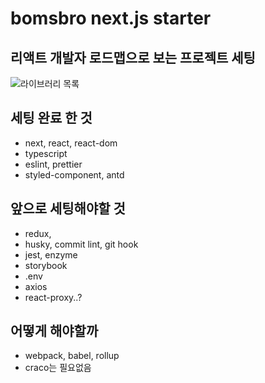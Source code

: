 # bomsbro next.js starter

  ## 리액트 개발자 로드맵으로 보는 프로젝트 세팅
  ![라이브러리 목록](https://user-images.githubusercontent.com/50619560/139401702-55d090a8-33bd-4269-a639-7370a4c7a01c.png)

  ## 세팅 완료 한 것
  - next, react, react-dom
  - typescript
  - eslint, prettier
  - styled-component, antd

  ## 앞으로 세팅해야할 것
  - redux, 
  - husky, commit lint, git hook
  - jest, enzyme
  - storybook
  - .env
  - axios
  - react-proxy..?

 ## 어떻게 해야할까
  - webpack, babel, rollup
  - craco는 필요없음
